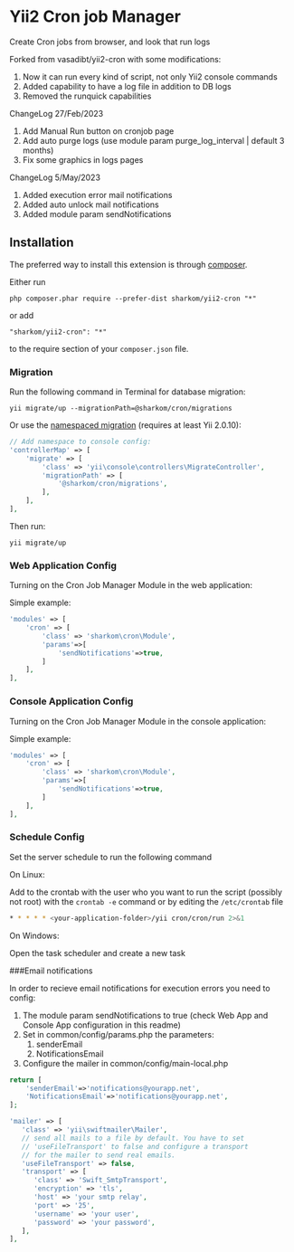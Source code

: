 Yii2 Cron job Manager
=====================
Create Cron jobs from browser, and look that run logs

Forked from vasadibt/yii2-cron with some modifications:

1. Now it can run every kind of script, not only Yii2 console commands
2. Added capability to have a log file in addition to DB logs
3. Removed the runquick capabilities


ChangeLog 27/Feb/2023
1. Add Manual Run button on cronjob page
2. Add auto purge logs (use module param purge_log_interval | default 3 months)
3. Fix some graphics in logs pages

ChangeLog 5/May/2023
1. Added execution error mail notifications
2. Added auto unlock mail notifications
3. Added module param sendNotifications

Installation
------------

The preferred way to install this extension is through [composer](http://getcomposer.org/download/).

Either run

```
php composer.phar require --prefer-dist sharkom/yii2-cron "*"
```

or add

```
"sharkom/yii2-cron": "*"
```

to the require section of your `composer.json` file.


### Migration

Run the following command in Terminal for database migration:

```
yii migrate/up --migrationPath=@sharkom/cron/migrations
```

Or use the [namespaced migration](http://www.yiiframework.com/doc-2.0/guide-db-migrations.html#namespaced-migrations) (requires at least Yii 2.0.10):

```php
// Add namespace to console config:
'controllerMap' => [
    'migrate' => [
        'class' => 'yii\console\controllers\MigrateController',
        'migrationPath' => [
            '@sharkom/cron/migrations',
        ],
    ],
],
```

Then run:
```
yii migrate/up
```

### Web Application Config

Turning on the Cron Job Manager Module in the web application:

Simple example:

```php
'modules' => [
    'cron' => [
        'class' => 'sharkom\cron\Module',
        'params'=>[
            'sendNotifications'=>true,
        ]
    ],
],
```

### Console Application Config

Turning on the Cron Job Manager Module in the console application:

Simple example:

```php
'modules' => [
    'cron' => [
        'class' => 'sharkom\cron\Module',
        'params'=>[
            'sendNotifications'=>true,
        ]
    ],
],
```

### Schedule Config

Set the server schedule to run the following command

On Linux:

Add to the crontab with the user who you want to run the script (possibly not root) with the `crontab -e` command or by editing the `/etc/crontab` file

```bash
* * * * * <your-application-folder>/yii cron/cron/run 2>&1
```

On Windows:

Open the task scheduler and create a new task

###Email notifications

In order to recieve email notifications for execution errors you need to config:

1. The module param sendNotifications to true (check Web App and Console App configuration in this readme)
2. Set in common/config/params.php the parameters:
   1. senderEmail
   2. NotificationsEmail
3. Configure the mailer in common/config/main-local.php

```php
return [
    'senderEmail'=>'notifications@yourapp.net',
    'NotificationsEmail'=>'notifications@yourapp.net',
];

```



```php
'mailer' => [
   'class' => 'yii\swiftmailer\Mailer',
   // send all mails to a file by default. You have to set
   // 'useFileTransport' to false and configure a transport
   // for the mailer to send real emails.
   'useFileTransport' => false,
   'transport' => [
      'class' => 'Swift_SmtpTransport',
      'encryption' => 'tls',
      'host' => 'your smtp relay',
      'port' => '25',
      'username' => 'your user',
      'password' => 'your password',
   ],
],
```